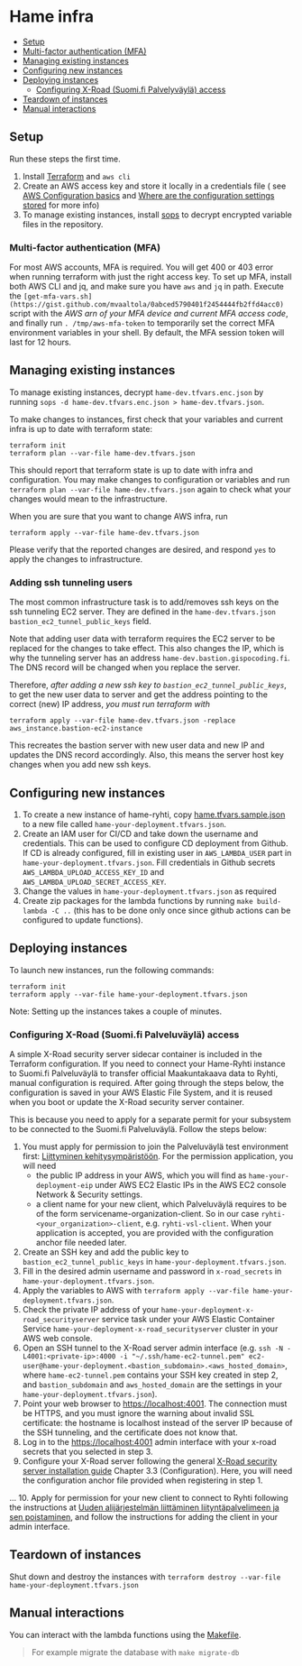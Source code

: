 # Hame infra

- [Setup](#setup)
- [Multi-factor authentication (MFA)](#multi-factor-authentication-mfa)
- [Managing existing instances](#managing-existing-instances)
- [Configuring new instances](#configuring-new-instances)
- [Deploying instances](#deploying-instances)
   - [Configuring X-Road (Suomi.fi Palvelyväylä) access](#configuring-x-road-suomifi-palveluväylä-access)
- [Teardown of instances](#teardown-of-instances)
- [Manual interactions](#manual-interactions)

## Setup

Run these steps the first time.

1. Install [Terraform](https://terraform.io) and `aws cli`
2. Create an AWS access key and store it locally in a credentials file (
   see [AWS Configuration basics](https://docs.aws.amazon.com/cli/latest/userguide/cli-configure-quickstart.html#cli-configure-quickstart-config)
   and [Where are the configuration settings stored](https://docs.aws.amazon.com/cli/latest/userguide/cli-configure-files.html)
   for more info)
3. To manage existing instances, install [sops](https://github.com/getsops/sops) to decrypt encrypted variable files in the repository.

### Multi-factor authentication (MFA)

For most AWS accounts, MFA is required. You will get 400 or 403 error when running terraform with
just the right access key. To set up MFA, install both AWS CLI and jq, and make sure you have `aws` and `jq` in path. Execute the `[get-mfa-vars.sh](https://gist.github.com/mvaaltola/0abced5790401f2454444fb2ffd4acc0)` script with the *AWS arn of your MFA device and current MFA access code*,
and finally run `. /tmp/aws-mfa-token` to temporarily set the correct MFA environment variables in your shell. By default, the MFA session token will last for 12 hours.

## Managing existing instances

To manage existing instances, decrypt `hame-dev.tfvars.enc.json` by running `sops -d hame-dev.tfvars.enc.json > hame-dev.tfvars.json`.

To make changes to instances, first check that your variables and current infra is up to date with terraform state:

```shell
terraform init
terraform plan --var-file hame-dev.tfvars.json
```

This should report that terraform state is up to date with infra and configuration. You may make changes to configuration or variables and run `terraform plan --var-file hame-dev.tfvars.json` again to check what your changes would mean to the infrastructure.

When you are sure that you want to change AWS infra, run

```shell
terraform apply --var-file hame-dev.tfvars.json
```

Please verify that the reported changes are desired, and respond `yes` to apply the changes to infrastructure.

### Adding ssh tunneling users

The most common infrastructure task is to add/removes ssh keys on the ssh tunneling EC2 server. They are defined in the `hame-dev.tfvars.json` `bastion_ec2_tunnel_public_keys` field.

Note that adding user data with terraform requires the EC2 server to be replaced for the changes to take effect. This also changes the IP, which is why the tunneling server has an address `hame-dev.bastion.gispocoding.fi`. The DNS record will be changed when you replace the server.

Therefore, *after adding a new ssh key to `bastion_ec2_tunnel_public_keys`*, to get the new user data to server and get the address pointing to the correct (new) IP address, *you must run terraform with*

```shell
terraform apply --var-file hame-dev.tfvars.json -replace aws_instance.bastion-ec2-instance
```

This recreates the bastion server with new user data and new IP and updates the DNS record accordingly. Also, this means the server host key changes when you add new ssh keys.

## Configuring new instances

1. To create a new instance of hame-ryhti, copy [hame.tfvars.sample.json](hame.tfvars.sample.json) to a new file called `hame-your-deployment.tfvars.json`.
2. Create an IAM user for CI/CD and take down the username and credentials. This can be used to configure CD deployment from Github. If CD is already configured, fill in existing user in `AWS_LAMBDA_USER` part in `hame-your-deployment.tfvars.json`. Fill credentials in Github secrets `AWS_LAMBDA_UPLOAD_ACCESS_KEY_ID` and `AWS_LAMBDA_UPLOAD_SECRET_ACCESS_KEY`.
3. Change the values in `hame-your-deployment.tfvars.json` as required
4. Create zip packages for the lambda functions by running `make build-lambda -C ..` (this
   has to be done only once since github actions can be configured to update functions).

## Deploying instances

To launch new instances, run the following commands:

```shell
terraform init
terraform apply --var-file hame-your-deployment.tfvars.json
```

Note: Setting up the instances takes a couple of minutes.

### Configuring X-Road (Suomi.fi Palveluväylä) access

A simple X-Road security server sidecar container is included in the Terraform configuration. If you need to connect your Hame-Ryhti instance to Suomi.fi Palveluväylä to transfer official Maakuntakaava data to Ryhti, manual configuration is required. After going through the steps below, the configuration is saved in your AWS Elastic File System, and it is reused when you boot or update the X-Road security server container.

This is because you need to apply for a separate permit for your subsystem to be connected to the Suomi.fi Palveluväylä. Follow the steps below:

1. You must apply for permission to join the Palveluväylä test environment first: [Liittyminen kehitysympäristöön](https://palveluhallinta.suomi.fi/fi/sivut/palveluvayla/kayttoonotto/liittyminen-kehitysymparistoon). For the permission application, you will need
   - the public IP address in your AWS, which you will find as `hame-your-deployment-eip` under AWS EC2 Elastic IPs in the AWS EC2 console Network & Security settings.
   - a client name for your new client, which Palveluväylä requires to be of the form servicename-organization-client. So in our case `ryhti-<your_organization>-client`, e.g. `ryhti-vsl-client`.
When your application is accepted, you are provided with the configuration anchor file needed later.
2. Create an SSH key and add the public key to `bastion_ec2_tunnel_public_keys` in `hame-your-deployment.tfvars.json`.
3. Fill in the desired admin username and password in `x-road_secrets` in `hame-your-deployment.tfvars.json`.
4. Apply the variables to AWS with `terraform apply --var-file hame-your-deployment.tfvars.json`.
5. Check the private IP address of your `hame-your-deployment-x-road_securityserver` service task under your AWS Elastic Container Service `hame-your-deployment-x-road_securityserver` cluster in your AWS web console.
6. Open an SSH tunnel to the X-Road server admin interface (e.g. `ssh -N -L4001:<private-ip>:4000 -i "~/.ssh/hame-ec2-tunnel.pem" ec2-user@hame-your-deployment.<bastion_subdomain>.<aws_hosted_domain>`, where `hame-ec2-tunnel.pem` contains your SSH key created in step 2, and `bastion_subdomain` and `aws_hosted_domain` are the settings in your `hame-your-deployment.tfvars.json`).
7. Point your web browser to [https://localhost:4001](https://localhost:4001). The connection
must be HTTPS, and you must ignore the warning about invalid SSL certificate: the hostname is localhost instead of the server IP because of the SSH tunneling, and the certificate does not know that.
8. Log in to the [https://localhost:4001](https://localhost:4001) admin interface with your x-road secrets that you selected in step 3.
9. Configure your X-Road server following the general [X-Road security server installation guide](https://github.com/nordic-institute/X-Road/blob/master/doc/Manuals/ig-ss_x-road_v6_security_server_installation_guide.md#33-configuration) Chapter 3.3 (Configuration). Here, you will need the configuration anchor file provided when registering in step 1.

...
10. Apply for permission for your new client to connect to Ryhti following the instructions at
[Uuden alijärjestelmän liittäminen liityntäpalvelimeen ja sen poistaminen](https://palveluhallinta.suomi.fi/fi/tuki/artikkelit/591ac1e314bbb10001966f9c), and follow the instructions for adding the client in your admin interface.

## Teardown of instances

Shut down and destroy the instances with `terraform destroy --var-file hame-your-deployment.tfvars.json`

## Manual interactions

You can interact with the lambda functions using the [Makefile](./Makefile).

> For example migrate the database with `make migrate-db`
